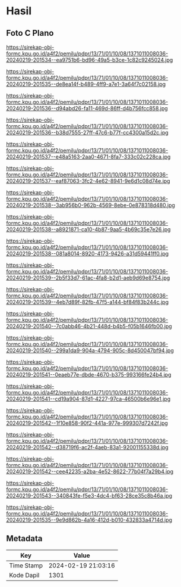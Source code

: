 # Hasil

## Foto C Plano

https://sirekap-obj-formc.kpu.go.id/a4f2/pemilu/pdpr/13/71/01/10/08/1371011008036-20240219-201534--ea9751b6-bd96-49a5-b3ce-1c82c9245024.jpg

https://sirekap-obj-formc.kpu.go.id/a4f2/pemilu/pdpr/13/71/01/10/08/1371011008036-20240219-201535--de8ea14f-b489-4ff9-a7e1-3a64f7c02158.jpg

https://sirekap-obj-formc.kpu.go.id/a4f2/pemilu/pdpr/13/71/01/10/08/1371011008036-20240219-201536--d94abd26-fa11-469d-86ff-d4b756fcc858.jpg

https://sirekap-obj-formc.kpu.go.id/a4f2/pemilu/pdpr/13/71/01/10/08/1371011008036-20240219-201536--b38d7555-27ff-47c6-b77f-cc4300a15d2c.jpg

https://sirekap-obj-formc.kpu.go.id/a4f2/pemilu/pdpr/13/71/01/10/08/1371011008036-20240219-201537--e48a5163-2aa0-4671-8fa7-333c02c228ca.jpg

https://sirekap-obj-formc.kpu.go.id/a4f2/pemilu/pdpr/13/71/01/10/08/1371011008036-20240219-201537--eaf87063-3fc2-4e62-8941-9e6d1c08d74e.jpg

https://sirekap-obj-formc.kpu.go.id/a4f2/pemilu/pdpr/13/71/01/10/08/1371011008036-20240219-201538--3ab956b0-962b-4569-8ebe-0e878318d480.jpg

https://sirekap-obj-formc.kpu.go.id/a4f2/pemilu/pdpr/13/71/01/10/08/1371011008036-20240219-201538--a8921871-ca10-4b87-9aa5-4b69c35e7e26.jpg

https://sirekap-obj-formc.kpu.go.id/a4f2/pemilu/pdpr/13/71/01/10/08/1371011008036-20240219-201538--081a8014-8920-4173-9426-a31d59441ff0.jpg

https://sirekap-obj-formc.kpu.go.id/a4f2/pemilu/pdpr/13/71/01/10/08/1371011008036-20240219-201539--2b5f33d7-61ac-4fa8-b2d1-aeb9d69e8754.jpg

https://sirekap-obj-formc.kpu.go.id/a4f2/pemilu/pdpr/13/71/01/10/08/1371011008036-20240219-201539--4eb7d89f-82fb-47f5-a144-bf84f83b244c.jpg

https://sirekap-obj-formc.kpu.go.id/a4f2/pemilu/pdpr/13/71/01/10/08/1371011008036-20240219-201540--7c0abb46-4b21-448d-b4b5-f05b1646fb00.jpg

https://sirekap-obj-formc.kpu.go.id/a4f2/pemilu/pdpr/13/71/01/10/08/1371011008036-20240219-201540--299a1da9-904a-4794-905c-8d450047bf94.jpg

https://sirekap-obj-formc.kpu.go.id/a4f2/pemilu/pdpr/13/71/01/10/08/1371011008036-20240219-201541--0eaeb77e-dbde-4670-b375-993166fe24b4.jpg

https://sirekap-obj-formc.kpu.go.id/a4f2/pemilu/pdpr/13/71/01/10/08/1371011008036-20240219-201541--cd19a904-87d1-4227-97ca-46500b6e96e1.jpg

https://sirekap-obj-formc.kpu.go.id/a4f2/pemilu/pdpr/13/71/01/10/08/1371011008036-20240219-201542--1f10e858-90f2-441a-977e-999307d7242f.jpg

https://sirekap-obj-formc.kpu.go.id/a4f2/pemilu/pdpr/13/71/01/10/08/1371011008036-20240219-201542--d38719f6-ac2f-4aeb-83a1-92001155338d.jpg

https://sirekap-obj-formc.kpu.go.id/a4f2/pemilu/pdpr/13/71/01/10/08/1371011008036-20240219-201542--cee42235-a2ba-4e52-8622-77b04f7a29b4.jpg

https://sirekap-obj-formc.kpu.go.id/a4f2/pemilu/pdpr/13/71/01/10/08/1371011008036-20240219-201543--340843fe-f5e3-4dc4-bf63-28ce35c8b46a.jpg

https://sirekap-obj-formc.kpu.go.id/a4f2/pemilu/pdpr/13/71/01/10/08/1371011008036-20240219-201535--9e9d862b-4a16-412d-b010-432833a4714d.jpg


## Metadata

| Key        | Value               |
| ---------- | ------------------- |
| Time Stamp | 2024-02-19 21:03:16 |
| Kode Dapil | 1301                |



